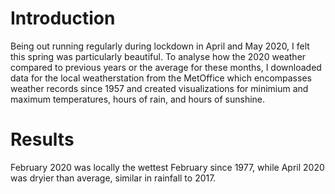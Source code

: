# Introduction
Being out running regularly during lockdown in April and May 2020, I felt this spring was particularly beautiful. To analyse how the 2020 weather compared to previous years or the average for these months, I downloaded data for the local weatherstation from the MetOffice which encompasses weather records since 1957 and created visualizations for minimium and maximum temperatures, hours of rain, and hours of sunshine.

# Results
February 2020 was locally the wettest February since 1977, while April 2020 was dryier than average, similar in rainfall to 2017.
